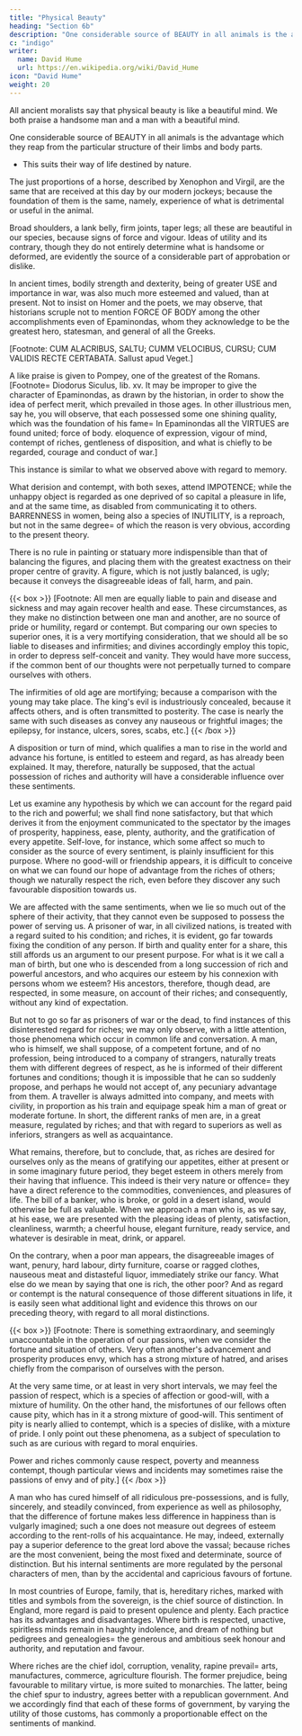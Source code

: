 ```yaml
---
title: "Physical Beauty"
heading: "Section 6b"
description: "One considerable source of BEAUTY in all animals is the advantage which they reap from the particular structure of their limbs and body parts"
c: "indigo"
writer:
  name: David Hume
  url: https://en.wikipedia.org/wiki/David_Hume
icon: "David Hume"
weight: 20
---
```






<!-- It may not be improper, in this place, to examine the influence of bodily endowments, and of the goods of fortune, over our sentiments of regard and esteem, and to consider whether these phenomena fortify or weaken the present theory.  -->


All ancient moralists say that physical beauty is like a beautiful mind. We both praise a handsome man and a man with a beautiful mind. 

<!-- It will naturally be expected, that the beauty of the body, as is supposed by , will be similar, in some respects, to that of the mind; and that every kind of esteem, which is paid to a man, will have something similar in its origin, whether it arise from his mental endowments, or from the situation of his exterior circumstances. -->

One considerable source of BEAUTY in all animals is the advantage which they reap from the particular structure of their limbs and body parts. 
- This suits their way of life destined by nature.

The just proportions of a horse, described by Xenophon and Virgil, are the same that are received at this day by our modern jockeys; because the foundation of them is the same, namely, experience of what is detrimental or useful in the animal.

Broad shoulders, a lank belly, firm joints, taper legs; all these are beautiful in our species, because signs of force and vigour. Ideas of utility and its contrary, though they do not entirely determine what is handsome or deformed, are evidently the source of a considerable part of approbation or dislike.

In ancient times, bodily strength and dexterity, being of greater USE and importance in war, was also much more esteemed and valued, than at present. Not to insist on Homer and the poets, we may observe, that historians scruple not to mention FORCE OF BODY among the other accomplishments even of Epaminondas, whom they acknowledge to be the greatest hero, statesman, and general of all the Greeks. 

[Footnote: CUM ALACRIBUS, SALTU; CUMM VELOCIBUS, CURSU; CUM VALIDIS RECTE CERTABATA. Sallust apud Veget.] 

A like praise is given to Pompey, one of the greatest of the Romans. [Footnote=  Diodorus Siculus, lib. xv. It may be improper to give the character of Epaminondas, as drawn by the historian, in order to show the idea of perfect merit, which prevailed in those ages. In other illustrious men, say he, you will observe, that each possessed some one shining quality, which was the foundation of his fame=  In Epaminondas all the VIRTUES are found united; force of body. eloquence of expression, vigour of mind, contempt of riches, gentleness of disposition, and what is chiefly to be regarded, courage and conduct of war.] 

This instance is similar to what we observed above with regard to memory.

What derision and contempt, with both sexes, attend IMPOTENCE; while the unhappy object is regarded as one deprived of so capital a pleasure in life, and at the same time, as disabled from communicating it to others. BARRENNESS in women, being also a species of INUTILITY, is a reproach, but not in the same degree=  of which the reason is very obvious, according to the present theory.

There is no rule in painting or statuary more indispensible than that of balancing the figures, and placing them with the greatest exactness on their proper centre of gravity. A figure, which is not justly balanced, is ugly; because it conveys the disagreeable ideas of fall, harm, and pain.


{{< box >}}
[Footnote: All men are equally liable to pain and disease and sickness and may again recover health and ease. These circumstances, as they make no distinction between one man and another, are no source of pride or humility, regard or contempt. But comparing our own species to superior ones, it is a very mortifying consideration, that we should all be so liable to diseases and infirmities; and divines accordingly employ this topic, in order to depress self-conceit and vanity. They would have more success, if the common bent of our thoughts were not perpetually turned to compare ourselves with others.

The infirmities of old age are mortifying; because a comparison with the young may take place. The king's evil is industriously concealed, because it affects others, and is often transmitted to posterity. The case is nearly the same with such diseases as convey any nauseous or frightful images; the epilepsy, for instance, ulcers, sores, scabs, etc.]
{{< /box >}}


A disposition or turn of mind, which qualifies a man to rise in the world and advance his fortune, is entitled to esteem and regard, as has already been explained. It may, therefore, naturally be supposed, that the actual possession of riches and authority will have a considerable influence over these sentiments.

Let us examine any hypothesis by which we can account for the regard paid to the rich and powerful; we shall find none satisfactory, but that which derives it from the enjoyment communicated to the spectator by the images of prosperity, happiness, ease, plenty, authority, and the gratification of every appetite. Self-love, for instance, which some affect so much to consider as the source of every sentiment, is plainly insufficient for this purpose. Where no good-will or friendship appears, it is difficult to conceive on what we can found our hope of advantage from the riches of others; though we naturally respect the rich, even before they discover any such favourable disposition towards us.

We are affected with the same sentiments, when we lie so much out of the sphere of their activity, that they cannot even be supposed to possess the power of serving us. A prisoner of war, in all civilized nations, is treated with a regard suited to his condition; and riches, it is evident, go far towards fixing the condition of any person. If birth and quality enter for a share, this still affords us an argument to our present purpose. For what is it we call a man of birth, but one who is descended from a long succession of rich and powerful ancestors, and who acquires our esteem by his connexion with persons whom we esteem? His ancestors, therefore, though dead, are respected, in some measure, on account of their riches; and consequently, without any kind of expectation.

But not to go so far as prisoners of war or the dead, to find instances of this disinterested regard for riches; we may only observe, with a little attention, those phenomena which occur in common life and conversation. A man, who is himself, we shall suppose, of a competent fortune, and of no profession, being introduced to a company of strangers, naturally treats them with different degrees of respect, as he is informed of their different fortunes and conditions; though it is impossible that he can so suddenly propose, and perhaps he would not accept of, any pecuniary advantage from them. A traveller is always admitted into company, and meets with civility, in proportion as his train and equipage speak him a man of great or moderate fortune. In short, the different ranks of men are, in a great measure, regulated by riches; and that with regard to superiors as well as inferiors, strangers as well as acquaintance.

What remains, therefore, but to conclude, that, as riches are desired for ourselves only as the means of gratifying our appetites, either at present or in some imaginary future period, they beget esteem in others merely from their having that influence. This indeed is their very nature or offence=  they have a direct reference to the commodities, conveniences, and pleasures of life. The bill of a banker, who is broke, or gold in a desert island, would otherwise be full as valuable. When we approach a man who is, as we say, at his ease, we are presented with the pleasing ideas of plenty, satisfaction, cleanliness, warmth; a cheerful house, elegant furniture, ready service, and whatever is desirable in meat, drink, or apparel. 

On the contrary, when a poor man appears, the disagreeable images of want, penury, hard labour, dirty furniture, coarse or ragged clothes, nauseous meat and distasteful liquor, immediately strike our fancy. What else do we mean by saying that one is rich, the other poor? And as regard or contempt is the natural consequence of those different situations in life, it is easily seen what additional light and evidence this throws on our preceding theory, with regard to all moral distinctions.



{{< box >}}
[Footnote: There is something extraordinary, and seemingly unaccountable in the operation of our passions, when we consider the fortune and situation of others. Very often another's advancement and prosperity produces envy, which has a strong mixture of hatred, and arises chiefly from the comparison of ourselves with the person. 

At the very same time, or at least in very short intervals, we may feel the passion of respect, which is a species of affection or good-will, with a mixture of humility. On the other hand, the misfortunes of our fellows often cause pity, which has in it a strong mixture of good-will. This sentiment of pity is nearly allied to contempt, which is a species of dislike, with a mixture of pride. I only point out these phenomena, as a subject of speculation to such as are curious with regard to moral enquiries. 

Power and riches commonly cause respect, poverty and meanness contempt, though particular views and incidents may sometimes raise the passions of envy and of pity.]
{{< /box >}}



A man who has cured himself of all ridiculous pre-possessions, and is fully, sincerely, and steadily convinced, from experience as well as philosophy, that the difference of fortune makes less difference in happiness than is vulgarly imagined; such a one does not measure out degrees of esteem according to the rent-rolls of his acquaintance. He may, indeed, externally pay a superior deference to the great lord above the vassal; because riches are the most convenient, being the most fixed and determinate, source of distinction. But his internal sentiments are more regulated by the personal characters of men, than by the accidental and capricious favours of fortune.

In most countries of Europe, family, that is, hereditary riches, marked with titles and symbols from the sovereign, is the chief source of distinction. In England, more regard is paid to present opulence and plenty. Each practice has its advantages and disadvantages. Where birth is respected, unactive, spiritless minds remain in haughty indolence, and dream of nothing but pedigrees and genealogies=  the generous and ambitious seek honour and authority, and reputation and favour. 

Where riches are the chief idol, corruption, venality, rapine prevail=  arts, manufactures, commerce, agriculture flourish. The former prejudice, being favourable to military virtue, is more suited to monarchies. The latter, being the chief spur to industry, agrees better with a republican government. And we accordingly find that each of these forms of government, by varying the utility of those customs, has commonly a proportionable effect on the sentiments of mankind.
